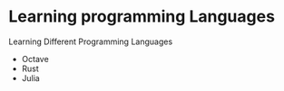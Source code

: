 # Learning programming Languages

Learning Different Programming Languages 

- Octave
- Rust
- Julia
